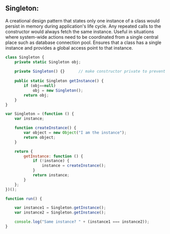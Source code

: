 ## Singleton:
A creational design pattern that states only one instance of a class would persist in memory during application's life cycle. Any repeated calls to the constructor would always fetch the same instance. Useful in situations where system-wide actions need to be coordinated from a single central place such as database connection pool. Ensures that a class has a single instance and provides a global access point to that instance. 

```javascript
class Singleton {
    private static Singleton obj;
    
    private Singleton() {}      // make constructor private to prevent other objects from using new operator
    
    public static Singleton getInstance() {
        if (obj==null)
            obj = new Singleton();
        return obj;
    }
}

```

```javascript
var Singleton = (function () {
    var instance;

    function createInstance() {
        var object = new Object("I am the instance");
        return object;
    }

    return {
        getInstance: function () {
            if (!instance) {
                instance = createInstance();
            }
            return instance;
        }
    };
})();

function run() {

    var instance1 = Singleton.getInstance();
    var instance2 = Singleton.getInstance();

    console.log("Same instance? " + (instance1 === instance2));
}
```
